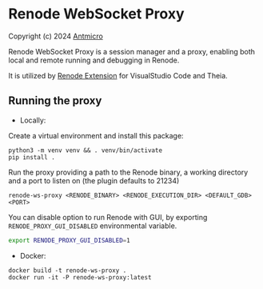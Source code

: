 # Renode WebSocket Proxy

Copyright (c) 2024 [Antmicro](https://antmicro.com)

Renode WebSocket Proxy is a session manager and a proxy, enabling both local and remote running and debugging in Renode.

It is utilized by [Renode Extension](https://github.com/antmicro/renode-extension) for VisualStudio Code and Theia.

## Running the proxy

* Locally:

Create a virtual environment and install this package:

```
python3 -m venv venv && . venv/bin/activate
pip install .
```

Run the proxy providing a path to the Renode binary, a working directory and a port to listen on (the plugin defaults to 21234)

```
renode-ws-proxy <RENODE_BINARY> <RENODE_EXECUTION_DIR> <DEFAULT_GDB> <PORT>
```

You can disable option to run Renode with GUI, by exporting `RENODE_PROXY_GUI_DISABLED` environmental variable.

```sh
export RENODE_PROXY_GUI_DISABLED=1
```

* Docker:

```
docker build -t renode-ws-proxy .
docker run -it -P renode-ws-proxy:latest
```

